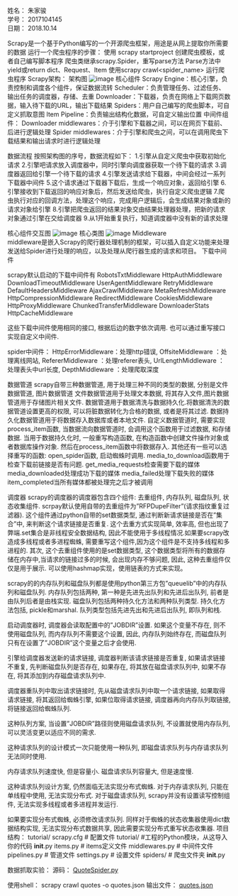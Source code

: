 
姓名：    朱家骏  
学号： 2017104145  
日期： 2018.10.14  

Scrapy是一个基于Python编写的一个开源爬虫框架，用途是从网上提取你所需要的数据
运行一个爬虫程序的步骤：
使用 scrapy startproject 创建爬虫模板，或者自己编写脚本程序
爬虫类继承scrapy.Spider，重写parse方法
Parse方法中yield或return dict、Request、Item
使用scrapy crawl<spider_name> 运行爬虫程序
Scrapy架构：
架构图
![image](https://github.com/Air-boy/middleware-18/blob/master/1.png)
核心组件
Scrapy Engine：核心引擎，负责控制和调度各个组件，保证数据流转
Scheduler：负责管理任务、过滤任务、输出任务的调度器，存储、去重
Downloader：下载器，负责在网络上下载网页数据，输入待下载的URL，输出下载结果
Spiders：用户自己编写的爬虫脚本，可自定义抓取意图
Item Pipeline：负责输出结构化数据，可自定义输出位置
中间件组件：
Downloader middlewares：介于引擎和下载器之间，可以在网页下载前、后进行逻辑处理
Spider middlewares：介于引擎和爬虫之间，可以在调用爬虫下载结果和输出请求时进行逻辑处理

数据流程
按照架构图的序号，数据流程如下：
1.引擎从自定义爬虫中获取初始化请求
2.引擎吧请求放入调度器中，同时引擎向调度器获取一个待下载的请求
3.调度器返回给引擎一个待下载的请求
4.引擎发送请求给下载器，中间会经过一系列下载器中间件
5.这个请求通过下载器下载后，生成一个响应对象，返回给引擎
6.引擎接收到下载返回的响应对象后，然后发送给爬虫，执行自定义爬虫逻辑
7.爬虫执行对应的回调方法，处理这个响应，完成用户逻辑后，会生成结果对象或新的请求对象给引擎
8.引擎把爬虫返回的结果对象交由结果处理器处理，把新的请求对象通过引擎在交给调度器
9.从1开始重复执行，知道调度器中没有新的请求处理

核心组件交互图
![image](https://github.com/Air-boy/middleware-18/blob/master/2.png)
核心类图
![image](https://github.com/Air-boy/middleware-18/blob/master/3.png)
Middleware	
middleware是嵌入Scrapy的爬行器处理机制的框架，可以插入自定义功能来处理发送给Spider进行处理的响应，以及处理从爬行器生成的请求和项目。
下载中间件

scrapy默认启动的下载中间件有
RobotsTxtMiddleware
HttpAuthMiddleware
DownloadTimeoutMiddleware
UserAgentMiddleware
RetryMiddleware
DefaultHeadersMiddleware
AjaxCrawlMiddleware
MetaRefreshMiddleware
HttpCompressionMiddleware
RedirectMiddleware
CookiesMiddleware
HttpProxyMiddleware
ChunkedTransferMiddleware
DownloaderStats
HttpCacheMiddleware

这些下载中间件使用相同的接口, 根据后边的数字依次调用.
也可以通过重写接口实现自定义中间件.

spider中间件：
HttpErrorMiddleware：处理http错误,
OffsiteMiddleware ：处理离线网站,
RefererMiddleware ：处理referer表头,
UrlLengthMiddleware ：处理表头中url长度,
DepthMiddleware ：处理爬取深度

数据管道
scrapy自带三种数据管道, 用于处理三种不同的类型的数据, 分别是文件数据管道, 图片数据管道
文件数据管道用于处理文本数据, 将其存入文件,图片数据管道用于存储图片相关文件.
数据管道用于数据清洗与数据持久化.将数据清洗的数据管道设置更高的权限, 可以将脏数据转化为合格的数据, 或者是将其过滤.
数据持久化数据管道用于将数据存入数据库或者本地文件.
自定义数据管道时, 需要实现process_item函数,
当数据流向数据管道时, 会调用这个函数用于过滤数据, 和存储数据.
当用于数据持久化时, 一般重写构造函数, 在构造函数中创建文件操作对象或者数据库操作对象.
然后在process_item函数中将数据存入.
其他还有一些可以选择重写的函数:
    open_spider函数, 启动蜘蛛时调用.
    media_to_download函数用于检查下载前链接是否有问题.
    get_media_requests检查需要下载的媒体
    media_downloaded处理成功下载的媒体
    media_failed处理下载失败的媒体
    item_completed当所有媒体都被处理完之后才被调用

调度器
scrapy的调度器的调度器包含四个组件: 去重组件, 内存队列, 磁盘队列, 状态收集组件.
scrpay默认使用自带的去重组件为”RFPDupeFilter”(请求指纹重复过滤器).
这个组件通过python自带的set数据类型, 通过判断新请求链接是否在”集合”中,
来判断这个请求链接是否重复.
这个去重方式实现简单, 效率高, 但也出现了弊端.set集合是非线程安全数据结构, 因此不能使用于多线程情况.如果要scrapy改造成多线程或者多进程蜘蛛, 需要重写这个组件,因为这个组件是不支持多线程和多进程的.
其次, 这个去重组件使用的是set数据类型, 这个数据类型将所有的数据存储在内存中,当请求的链接过多的时候, 会出现内存不够问题, 因此, 这种去重组件仅仅是用于展示.
可以使用hashmap实现，使用链表的方式来实现。

scrapy的的内存队列和磁盘队列都是使用python第三方包”queuelib”中的内存队列和磁盘队列.
内存队列包括两种, 第一种是先进先出队列和先进后出队列, 前者是由队列后者是由栈实现.
磁盘队列包括两种持久化方法和两种队列类型.
持久化方法包括, pickle和marshal.
队列类型包括先进先出和先进后出队列, 即队列和栈.

启动调度器时, 调度器会读取配置中的”JOBDIR”设置.
如果这个变量不存在, 则不使用磁盘队列, 而内存队列不需要这个设置,
因此, 内存队列始终存在, 而磁盘队列只有在设置了”JOBDIR”这个变量之后才会使用.

引擎给调度器发送新的请求链接, 调度器判断该请求链接是否重复,
如果请求链接不重复, 先判断磁盘队列是否存在, 如果存在, 将其放在磁盘请求队列中,
如果不存在, 将其添加到内存磁盘请求队列中.

调度器重队列中取出请求链接时, 先从磁盘请求队列中取一个请求链接,
如果取得请求链接, 将其返回给蜘蛛引擎,
如果位取得请求链接, 调度器再向内存队列取链接, 将链接返回给蜘蛛队列.

这种队列方案, 当设置”JOBDIR”路径则使用磁盘请求队列, 不设置就使用内存队列,
可以灵活变更以适应不同的需求.

这种请求队列的设计模式一次只能使用一种队列, 即磁盘请求队列与内存请求队列无法同时使用.

内存请求队列速度快, 但是容量小.
磁盘请求队列容量大, 但是速度慢.

这种请求队列设计方案, 仍然面临无法实现分布式蜘蛛.
对于内存请求队列, 只能在单线程中使用, 无法实现分布式.
对于磁盘请求队列, scrapy并没有设置读写控制组件, 无法实现多线程或者多进程并发运行.

如果要实现分布式蜘蛛, 必须修改请求队列.
同样对于蜘蛛的状态收集器使用dict数据结构实现,
无法实现分布式数据共享, 因此需要实现分布式重写状态收集器.
项目结构：
tutorial/
    scrapy.cfg            # 配置文件
tutorial/             #工程的Python模块，从这导入你的代码
    __init__.py
        items.py          # items定义文件
        middlewares.py    # 中间件文件
        pipelines.py      # 管道文件
        settings.py       # 设置文件
        spiders/          # 爬虫文件夹
            __init__.py

数据抓取实验：
源码：
[QuoteSpider.py](https://github.com/Air-boy/middleware-18/blob/master/QuoteSpider.py)

使用shell：
	scrapy crawl quotes -o quotes.json
输出文件： [quotes.json](https://github.com/Air-boy/middleware-18/blob/master/quotes.json)

